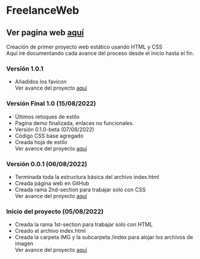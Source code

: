 # FreelanceWeb
## Ver pagina web [aquí](https://arturohdzg.github.io/FreelanceWeb/)

Creación de primer proyecto web estático usando HTML y CSS  
Aquí iré documentando cada avance del proceso desde el inicio hasta el fin.

### Versión 1.0.1
* Añadidos los favicon  
Ver avance del proyecto [aquí](https://github.com/ArturoHDZG/FreelanceWeb/releases/tag/v1.0.1)

### Versión Final 1.0 (15/08/2022)
* Últimos retoques de estilo
* Pagina demo finalizada, enlaces no funcionales.
* Versión 0.1.0-beta (07/08/2022)
* Código CSS base agregado
* Creada hoja de estilo  
Ver avance del proyecto [aquí](https://github.com/ArturoHDZG/FreelanceWeb/releases/tag/v1.0)

### Versión 0.0.1 (06/08/2022)
* Terminada toda la estructura básica del archivo index.html
* Creada página web en GitHub
* Creada rama 2nd-section para trabajar solo con CSS  
Ver avance del proyecto [aquí](https://github.com/ArturoHDZG/FreelanceWeb/releases/tag/v0.0.1)

### Inicio del proyecto (05/08/2022)
* Creada la rama 1st-section para trabajar solo con HTML
* Creado el archivo index.html
* Creada la carpeta IMG y la subcarpeta /index para alojar los archivos de imagen  
Ver avance del proyecto [aquí](https://github.com/ArturoHDZG/FreelanceWeb/releases/tag/Inicio)
